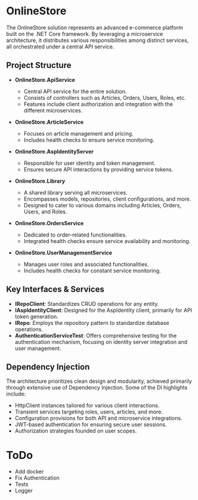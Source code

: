 # OnlineStore

The OnlineStore solution represents an advanced e-commerce platform built on the .NET Core framework. By leveraging a microservice architecture, it distributes various responsibilities among distinct services, all orchestrated under a central API service.

## Project Structure

- **OnlineStore.ApiService**
  - Central API service for the entire solution.
  - Consists of controllers such as Articles, Orders, Users, Roles, etc.
  - Features include client authorization and integration with the different microservices.

- **OnlineStore.ArticleService**
  - Focuses on article management and pricing.
  - Includes health checks to ensure service monitoring.

- **OnlineStore.AspIdentityServer**
  - Responsible for user identity and token management.
  - Ensures secure API interactions by providing service tokens.

- **OnlineStore.Library**
  - A shared library serving all microservices.
  - Encompasses models, repositories, client configurations, and more.
  - Designed to cater to various domains including Articles, Orders, Users, and Roles.

- **OnlineStore.OrdersService**
  - Dedicated to order-related functionalities.
  - Integrated health checks ensure service availability and monitoring.

- **OnlineStore.UserManagementService**
  - Manages user roles and associated functionalities.
  - Includes health checks for constant service monitoring.

## Key Interfaces & Services

- **IRepoClient<T>**: Standardizes CRUD operations for any entity.
- **IAspIdentityClient**: Designed for the AspIdentity client, primarily for API token generation.
- **IRepo<T>**: Employs the repository pattern to standardize database operations.
- **AuthenticationServiceTest**: Offers comprehensive testing for the authentication mechanism, focusing on identity server integration and user management.

## Dependency Injection

The architecture prioritizes clean design and modularity, achieved primarily through extensive use of Dependency Injection. Some of the DI highlights include:

- HttpClient instances tailored for various client interactions.
- Transient services targeting roles, users, articles, and more.
- Configuration provisions for both API and microservice integrations.
- JWT-based authentication for ensuring secure user sessions.
- Authorization strategies founded on user scopes.

# ToDo
- Add docker
- Fix Authentication
- Tests
- Logger


